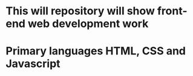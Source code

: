 # This will repository will show front-end web development work
# Primary languages HTML, CSS and Javascript
